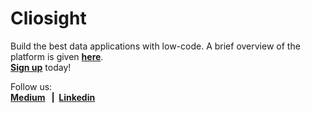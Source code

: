 # Cliosight

Build the best data applications with low-code. A brief overview of the platform is given <b>[here](platform_overview.md)</b>.<br/><b>[Sign up](https://app1.cliosight.com/app/forms/67/show/public?noNavbar=true)</b> today!
      
Follow us:    
<b>[Medium](https://medium.com/@cliosight) &nbsp;&nbsp;|&nbsp;&nbsp;[Linkedin](https://www.linkedin.com/company/14571342)&nbsp;&nbsp;</b>


